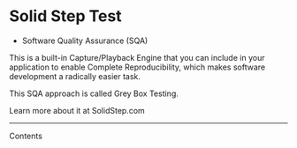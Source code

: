Solid Step Test
===============
  - Software Quality Assurance (SQA)

This is a built-in Capture/Playback Engine that you can
include in your application to enable Complete Reproducibility,
which makes software development a radically easier task.

This SQA approach is called Grey Box Testing.

Learn more about it at SolidStep.com

-----------------------------------------------------------------------

Contents

